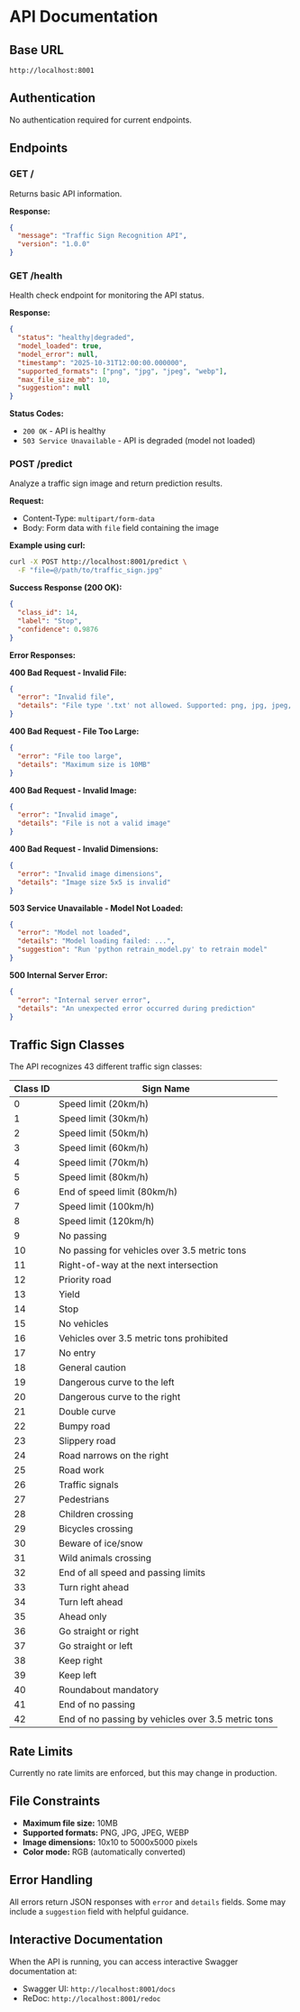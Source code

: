 # API Documentation

## Base URL
```
http://localhost:8001
```

## Authentication
No authentication required for current endpoints.

## Endpoints

### GET /
Returns basic API information.

**Response:**
```json
{
  "message": "Traffic Sign Recognition API",
  "version": "1.0.0"
}
```

### GET /health
Health check endpoint for monitoring the API status.

**Response:**
```json
{
  "status": "healthy|degraded",
  "model_loaded": true,
  "model_error": null,
  "timestamp": "2025-10-31T12:00:00.000000",
  "supported_formats": ["png", "jpg", "jpeg", "webp"],
  "max_file_size_mb": 10,
  "suggestion": null
}
```

**Status Codes:**
- `200 OK` - API is healthy
- `503 Service Unavailable` - API is degraded (model not loaded)

### POST /predict
Analyze a traffic sign image and return prediction results.

**Request:**
- Content-Type: `multipart/form-data`
- Body: Form data with `file` field containing the image

**Example using curl:**
```bash
curl -X POST http://localhost:8001/predict \
  -F "file=@/path/to/traffic_sign.jpg"
```

**Success Response (200 OK):**
```json
{
  "class_id": 14,
  "label": "Stop",
  "confidence": 0.9876
}
```

**Error Responses:**

**400 Bad Request - Invalid File:**
```json
{
  "error": "Invalid file",
  "details": "File type '.txt' not allowed. Supported: png, jpg, jpeg, webp"
}
```

**400 Bad Request - File Too Large:**
```json
{
  "error": "File too large",
  "details": "Maximum size is 10MB"
}
```

**400 Bad Request - Invalid Image:**
```json
{
  "error": "Invalid image",
  "details": "File is not a valid image"
}
```

**400 Bad Request - Invalid Dimensions:**
```json
{
  "error": "Invalid image dimensions",
  "details": "Image size 5x5 is invalid"
}
```

**503 Service Unavailable - Model Not Loaded:**
```json
{
  "error": "Model not loaded",
  "details": "Model loading failed: ...",
  "suggestion": "Run 'python retrain_model.py' to retrain model"
}
```

**500 Internal Server Error:**
```json
{
  "error": "Internal server error",
  "details": "An unexpected error occurred during prediction"
}
```

## Traffic Sign Classes

The API recognizes 43 different traffic sign classes:

| Class ID | Sign Name |
|----------|-----------|
| 0 | Speed limit (20km/h) |
| 1 | Speed limit (30km/h) |
| 2 | Speed limit (50km/h) |
| 3 | Speed limit (60km/h) |
| 4 | Speed limit (70km/h) |
| 5 | Speed limit (80km/h) |
| 6 | End of speed limit (80km/h) |
| 7 | Speed limit (100km/h) |
| 8 | Speed limit (120km/h) |
| 9 | No passing |
| 10 | No passing for vehicles over 3.5 metric tons |
| 11 | Right-of-way at the next intersection |
| 12 | Priority road |
| 13 | Yield |
| 14 | Stop |
| 15 | No vehicles |
| 16 | Vehicles over 3.5 metric tons prohibited |
| 17 | No entry |
| 18 | General caution |
| 19 | Dangerous curve to the left |
| 20 | Dangerous curve to the right |
| 21 | Double curve |
| 22 | Bumpy road |
| 23 | Slippery road |
| 24 | Road narrows on the right |
| 25 | Road work |
| 26 | Traffic signals |
| 27 | Pedestrians |
| 28 | Children crossing |
| 29 | Bicycles crossing |
| 30 | Beware of ice/snow |
| 31 | Wild animals crossing |
| 32 | End of all speed and passing limits |
| 33 | Turn right ahead |
| 34 | Turn left ahead |
| 35 | Ahead only |
| 36 | Go straight or right |
| 37 | Go straight or left |
| 38 | Keep right |
| 39 | Keep left |
| 40 | Roundabout mandatory |
| 41 | End of no passing |
| 42 | End of no passing by vehicles over 3.5 metric tons |

## Rate Limits
Currently no rate limits are enforced, but this may change in production.

## File Constraints
- **Maximum file size:** 10MB
- **Supported formats:** PNG, JPG, JPEG, WEBP
- **Image dimensions:** 10x10 to 5000x5000 pixels
- **Color mode:** RGB (automatically converted)

## Error Handling
All errors return JSON responses with `error` and `details` fields. Some may include a `suggestion` field with helpful guidance.

## Interactive Documentation
When the API is running, you can access interactive Swagger documentation at:
- Swagger UI: `http://localhost:8001/docs`
- ReDoc: `http://localhost:8001/redoc`